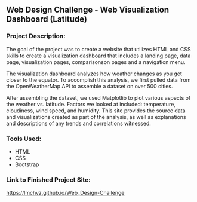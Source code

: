 ## Web Design Challenge - Web Visualization Dashboard (Latitude)

### Project Description: 
The goal of the project was to create a website that utilizes HTML and CSS skills to create a visualization dashboard that includes a landing page, data page, visualization pages, comparisonson pages and a navigation menu.  

The visualization dashboard analyzes how weather changes as you get closer to the equator. To accomplish this analysis, we first pulled data from the OpenWeatherMap API to assemble a dataset on over 500 cities.

After assembling the dataset, we used Matplotlib to plot various aspects of the weather vs. latitude. Factors we looked at included: temperature, cloudiness, wind speed, and humidity. This site provides the source data and visualizations created as part of the analysis, as well as explanations and descriptions of any trends and correlations witnessed.

### Tools Used: 
- HTML 
- CSS 
- Bootstrap

### Link to Finished Project Site: 
https://lmchvz.github.io/Web_Design-Challenge
